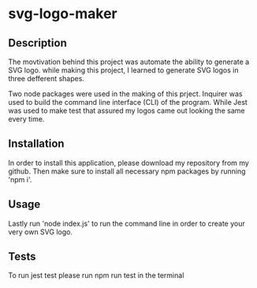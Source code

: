 # svg-logo-maker

## Description

The movtivation behind this project was automate the ability to generate a SVG logo. while making this project, I learned to generate SVG logos in three defferent shapes.

Two node packages were used in the making of this prject. Inquirer was used to build the command line interface (CLI) of the program. While Jest was used to make test that assured my logos came out looking the same every time.



## Installation

In order to install this application, please download my repository from my github. Then make sure to install all necessary npm packages by running 'npm i'.

## Usage

Lastly run 'node index.js' to run the command line in order to create your very own SVG logo.




## Tests

To run jest test please run npm run test in the terminal

